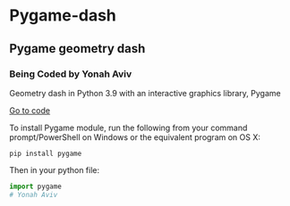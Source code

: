 # Pygame-dash
## Pygame geometry dash
### __Being Coded by Yonah Aviv__
Geometry dash in Python 3.9 with an interactive graphics library, Pygame

[Go to code](/dash.py)


To install Pygame module, run the following from your command prompt/PowerShell on Windows or the equivalent program on OS X:
```
pip install pygame
```

Then in your python file:
```python
import pygame
# Yonah Aviv
```

